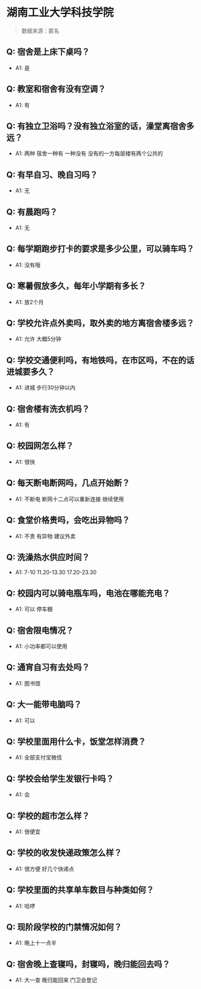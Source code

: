 # 湖南工业大学科技学院

> 数据来源：匿名

## Q: 宿舍是上床下桌吗？

- A1: 是

## Q: 教室和宿舍有没有空调？

- A1: 有

## Q: 有独立卫浴吗？没有独立浴室的话，澡堂离宿舍多远？

- A1: 两种 宿舍一种有 一种没有 没有的一方每层楼有两个公共的

## Q: 有早自习、晚自习吗？

- A1: 无

## Q: 有晨跑吗？

- A1: 无

## Q: 每学期跑步打卡的要求是多少公里，可以骑车吗？

- A1: 没有哦

## Q: 寒暑假放多久，每年小学期有多长？

- A1: 放2个月

## Q: 学校允许点外卖吗，取外卖的地方离宿舍楼多远？

- A1: 允许 大概5分钟

## Q: 学校交通便利吗，有地铁吗，在市区吗，不在的话进城要多久？

- A1: 进城 步行30分钟以内

## Q: 宿舍楼有洗衣机吗？

- A1: 有

## Q: 校园网怎么样？

- A1: 很快

## Q: 每天断电断网吗，几点开始断？

- A1: 不断电 断网十二点可以重新连接 继续使用

## Q: 食堂价格贵吗，会吃出异物吗？

- A1: 不贵 有异物 建议外卖

## Q: 洗澡热水供应时间？

- A1: 7-10 11.20-13.30 17.20-23.30

## Q: 校园内可以骑电瓶车吗，电池在哪能充电？

- A1: 可以 停车棚

## Q: 宿舍限电情况？

- A1: 小功率都可以使用

## Q: 通宵自习有去处吗？

- A1: 图书馆

## Q: 大一能带电脑吗？

- A1: 可以

## Q: 学校里面用什么卡，饭堂怎样消费？

- A1: 全部支付宝微信

## Q: 学校会给学生发银行卡吗？

- A1: 会

## Q: 学校的超市怎么样？

- A1: 很便宜

## Q: 学校的收发快递政策怎么样？

- A1: 很方便 好几个快递点

## Q: 学校里面的共享单车数目与种类如何？

- A1: 哈啰

## Q: 现阶段学校的门禁情况如何？

- A1: 晚上十一点半

## Q: 宿舍晚上查寝吗，封寝吗，晚归能回去吗？

- A1: 大一查 晚归能回来 门卫会登记

